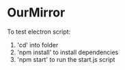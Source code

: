 # OurMirror

To test electron script:
1. 'cd' into folder
2. 'npm install' to install dependencies
3. 'npm start' to run the start.js script
